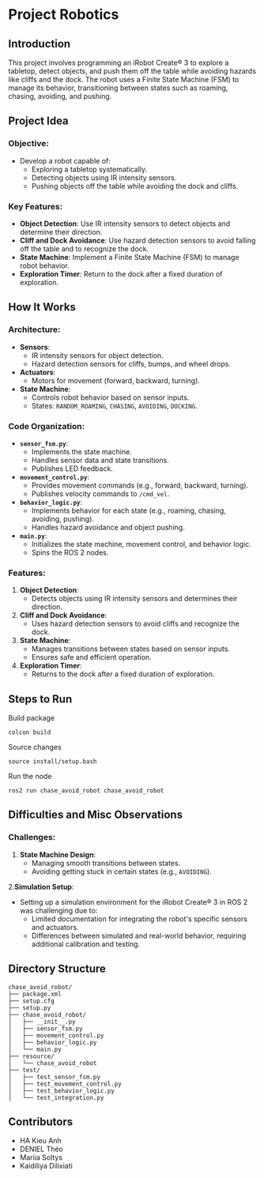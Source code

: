 # Project Robotics

## Introduction

This project involves programming an iRobot Create® 3 to explore a tabletop, detect objects, and push them off the table while avoiding hazards like cliffs and the dock. The robot uses a Finite State Machine (FSM) to manage its behavior, transitioning between states such as roaming, chasing, avoiding, and pushing.

## Project Idea

### Objective:
- Develop a robot capable of:
  - Exploring a tabletop systematically.
  - Detecting objects using IR intensity sensors.
  - Pushing objects off the table while avoiding the dock and cliffs.

### Key Features:
- **Object Detection**: Use IR intensity sensors to detect objects and determine their direction.
- **Cliff and Dock Avoidance**: Use hazard detection sensors to avoid falling off the table and to recognize the dock.
- **State Machine**: Implement a Finite State Machine (FSM) to manage robot behavior.
- **Exploration Timer**: Return to the dock after a fixed duration of exploration.

## How It Works

### Architecture:
- **Sensors**:
  - IR intensity sensors for object detection.
  - Hazard detection sensors for cliffs, bumps, and wheel drops.
- **Actuators**:
  - Motors for movement (forward, backward, turning).
- **State Machine**:
  - Controls robot behavior based on sensor inputs.
  - States: `RANDOM_ROAMING`, `CHASING`, `AVOIDING`, `DOCKING`.

### Code Organization:
- **`sensor_fsm.py`**:
  - Implements the state machine.
  - Handles sensor data and state transitions.
  - Publishes LED feedback.
- **`movement_control.py`**:
  - Provides movement commands (e.g., forward, backward, turning).
  - Publishes velocity commands to `/cmd_vel`.
- **`behavior_logic.py`**:
  - Implements behavior for each state (e.g., roaming, chasing, avoiding, pushing).
  - Handles hazard avoidance and object pushing.
- **`main.py`**:
  - Initializes the state machine, movement control, and behavior logic.
  - Spins the ROS 2 nodes.

### Features:
1. **Object Detection**:
   - Detects objects using IR intensity sensors and determines their direction.
2. **Cliff and Dock Avoidance**:
   - Uses hazard detection sensors to avoid cliffs and recognize the dock.
3. **State Machine**:
   - Manages transitions between states based on sensor inputs.
   - Ensures safe and efficient operation.
4. **Exploration Timer**:
   - Returns to the dock after a fixed duration of exploration.


## Steps to Run

Build package

```
colcon build
```

Source changes

```
source install/setup.bash
```

Run the node

```
ros2 run chase_avoid_robot chase_avoid_robot
```

## Difficulties and Misc Observations

### Challenges:

1. **State Machine Design**:
   - Managing smooth transitions between states.
   - Avoiding getting stuck in certain states (e.g., `AVOIDING`).

2.**Simulation Setup**:
   - Setting up a simulation environment for the iRobot Create® 3 in ROS 2 was challenging due to:
     - Limited documentation for integrating the robot's specific sensors and actuators.
     - Differences between simulated and real-world behavior, requiring additional calibration and testing.

## Directory Structure

```
chase_avoid_robot/
├── package.xml
├── setup.cfg
├── setup.py
├── chase_avoid_robot/
│   ├── __init__.py
│   ├── sensor_fsm.py
│   ├── movement_control.py
│   ├── behavior_logic.py
│   └── main.py
├── resource/
│   └── chase_avoid_robot
├── test/
│   ├── test_sensor_fsm.py
│   ├── test_movement_control.py
│   ├── test_behavior_logic.py
│   └── test_integration.py
```

## Contributors
- HA Kieu Anh
- DENIEL Théo
- Mariia Soltys
- Kaidiliya Dilixiati

